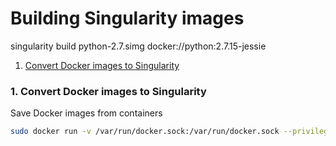 # Building Singularity images

singularity build python-2.7.simg docker://python:2.7.15-jessie

1. [Convert Docker images to Singularity](#convert-docker)

### <a name="convert-docker"></a> 1. Convert Docker images to Singularity

 Save Docker images from containers
 
   ```sh
   sudo docker run -v /var/run/docker.sock:/var/run/docker.sock --privileged -t --rm singularityware/docker2singularity    python2-for-cartesius
   ```
   
